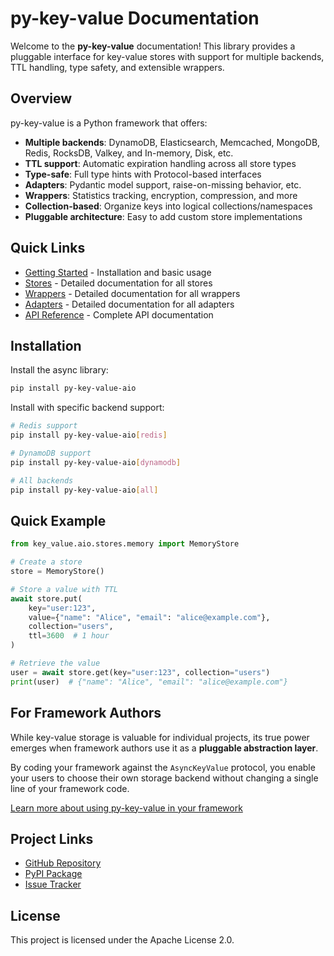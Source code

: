 # py-key-value Documentation

Welcome to the **py-key-value** documentation! This library provides a pluggable
interface for key-value stores with support for multiple backends, TTL handling,
type safety, and extensible wrappers.

## Overview

py-key-value is a Python framework that offers:

- **Multiple backends**: DynamoDB, Elasticsearch, Memcached, MongoDB, Redis,
  RocksDB, Valkey, and In-memory, Disk, etc.
- **TTL support**: Automatic expiration handling across all store types
- **Type-safe**: Full type hints with Protocol-based interfaces
- **Adapters**: Pydantic model support, raise-on-missing behavior, etc.
- **Wrappers**: Statistics tracking, encryption, compression, and more
- **Collection-based**: Organize keys into logical collections/namespaces
- **Pluggable architecture**: Easy to add custom store implementations

## Quick Links

- [Getting Started](getting-started.md) - Installation and basic usage
- [Stores](stores.md) - Detailed documentation for all stores
- [Wrappers](wrappers.md) - Detailed documentation for all wrappers
- [Adapters](adapters.md) - Detailed documentation for all adapters
- [API Reference](api/protocols.md) - Complete API documentation

## Installation

Install the async library:

```bash
pip install py-key-value-aio
```

Install with specific backend support:

```bash
# Redis support
pip install py-key-value-aio[redis]

# DynamoDB support
pip install py-key-value-aio[dynamodb]

# All backends
pip install py-key-value-aio[all]
```

## Quick Example

```python
from key_value.aio.stores.memory import MemoryStore

# Create a store
store = MemoryStore()

# Store a value with TTL
await store.put(
    key="user:123",
    value={"name": "Alice", "email": "alice@example.com"},
    collection="users",
    ttl=3600  # 1 hour
)

# Retrieve the value
user = await store.get(key="user:123", collection="users")
print(user)  # {"name": "Alice", "email": "alice@example.com"}
```

## For Framework Authors

While key-value storage is valuable for individual projects, its true power
emerges when framework authors use it as a **pluggable abstraction layer**.

By coding your framework against the `AsyncKeyValue` protocol, you enable your
users to choose their own storage backend without changing a single line of your
framework code.

[Learn more about using py-key-value in your framework](getting-started.md#for-framework-authors)

## Project Links

- [GitHub Repository](https://github.com/strawgate/py-key-value)
- [PyPI Package](https://pypi.org/project/py-key-value-aio/)
- [Issue Tracker](https://github.com/strawgate/py-key-value/issues)

## License

This project is licensed under the Apache License 2.0.
